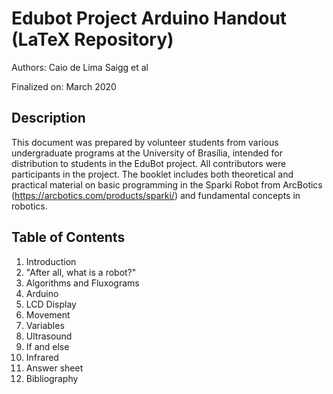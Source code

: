 # Edubot Project Arduino Handout (LaTeX Repository)
Authors:
Caio de Lima Saigg
et al

Finalized on:
March 2020

<a name="Description"></a>
## Description

This document was prepared by volunteer students from various undergraduate programs at the University of Brasília,
intended for distribution to students in the EduBot project. All contributors were participants in the project.
The booklet includes both theoretical and practical material on basic programming in the Sparki Robot from ArcBotics
(https://arcbotics.com/products/sparki/) and fundamental concepts in robotics.

<a name="table"></a>
## Table of Contents

1. Introduction
2. "After all, what is a robot?"
3. Algorithms and Fluxograms
4. Arduino
5. LCD Display
6. Movement
7. Variables
8. Ultrasound
9. If and else
10. Infrared
11. Answer sheet
12. Bibliography
